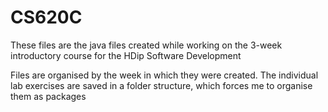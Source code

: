 # CS620C

These files are the java files created while working on the 3-week introductory course for the HDip Software Development

Files are organised by the week in which they were created. The individual lab exercises are saved in a folder structure, which forces me to organise them as packages
